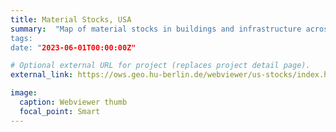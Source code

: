 ```yaml
---
title: Material Stocks, USA
summary:  "Map of material stocks in buildings and infrastructure across CONUS at a spatial resolution of 10m.
tags:
date: "2023-06-01T00:00:00Z"

# Optional external URL for project (replaces project detail page).
external_link: https://ows.geo.hu-berlin.de/webviewer/us-stocks/index.html

image:
  caption: Webviewer thumb
  focal_point: Smart
---
```

